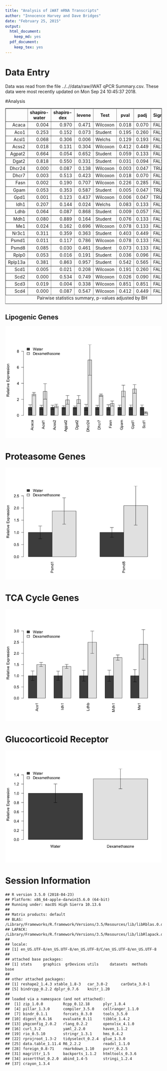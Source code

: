 ```yaml
---
title: "Analysis of iWAT mRNA Transcripts"
author: "Innocence Harvey and Dave Bridges"
date: "February 25, 2015"
output:
  html_document:
    keep_md: yes
  pdf_document:
    keep_tex: yes
---
```




# Data Entry




Data was read from the file ../..//data/raw/iWAT qPCR Summary.csv.  These data were most recently updated on Mon Sep 24 10:45:37 2018.

#Analysis



<!-- html table generated in R 3.5.0 by xtable 1.8-3 package -->
<!-- Mon Sep 24 10:45:37 2018 -->
<table border=1>
<caption align="bottom"> Pairwise statistics summary, p-values adjusted by BH </caption>
<tr> <th>  </th> <th> shapiro-water </th> <th> shapiro-dex </th> <th> levene </th> <th> Test </th> <th> pval </th> <th> padj </th> <th> Significant </th>  </tr>
  <tr> <td align="right"> Acaca </td> <td align="right"> 0.004 </td> <td align="right"> 0.970 </td> <td align="right"> 0.471 </td> <td> Wilcoxon </td> <td align="right"> 0.018 </td> <td align="right"> 0.070 </td> <td> FALSE </td> </tr>
  <tr> <td align="right"> Aco1 </td> <td align="right"> 0.253 </td> <td align="right"> 0.152 </td> <td align="right"> 0.073 </td> <td> Student </td> <td align="right"> 0.195 </td> <td align="right"> 0.260 </td> <td> FALSE </td> </tr>
  <tr> <td align="right"> Acsl1 </td> <td align="right"> 0.068 </td> <td align="right"> 0.306 </td> <td align="right"> 0.006 </td> <td> Welchs </td> <td align="right"> 0.129 </td> <td align="right"> 0.193 </td> <td> FALSE </td> </tr>
  <tr> <td align="right"> Acss2 </td> <td align="right"> 0.018 </td> <td align="right"> 0.131 </td> <td align="right"> 0.304 </td> <td> Wilcoxon </td> <td align="right"> 0.412 </td> <td align="right"> 0.449 </td> <td> FALSE </td> </tr>
  <tr> <td align="right"> Agpat2 </td> <td align="right"> 0.664 </td> <td align="right"> 0.054 </td> <td align="right"> 0.652 </td> <td> Student </td> <td align="right"> 0.059 </td> <td align="right"> 0.133 </td> <td> FALSE </td> </tr>
  <tr> <td align="right"> Dgat2 </td> <td align="right"> 0.818 </td> <td align="right"> 0.550 </td> <td align="right"> 0.331 </td> <td> Student </td> <td align="right"> 0.031 </td> <td align="right"> 0.094 </td> <td> FALSE </td> </tr>
  <tr> <td align="right"> Dhcr24 </td> <td align="right"> 0.000 </td> <td align="right"> 0.087 </td> <td align="right"> 0.138 </td> <td> Wilcoxon </td> <td align="right"> 0.003 </td> <td align="right"> 0.047 </td> <td> TRUE </td> </tr>
  <tr> <td align="right"> Dhcr7 </td> <td align="right"> 0.003 </td> <td align="right"> 0.513 </td> <td align="right"> 0.423 </td> <td> Wilcoxon </td> <td align="right"> 0.018 </td> <td align="right"> 0.070 </td> <td> FALSE </td> </tr>
  <tr> <td align="right"> Fasn </td> <td align="right"> 0.002 </td> <td align="right"> 0.190 </td> <td align="right"> 0.707 </td> <td> Wilcoxon </td> <td align="right"> 0.226 </td> <td align="right"> 0.285 </td> <td> FALSE </td> </tr>
  <tr> <td align="right"> Gpam </td> <td align="right"> 0.053 </td> <td align="right"> 0.353 </td> <td align="right"> 0.587 </td> <td> Student </td> <td align="right"> 0.005 </td> <td align="right"> 0.047 </td> <td> TRUE </td> </tr>
  <tr> <td align="right"> Gpd1 </td> <td align="right"> 0.001 </td> <td align="right"> 0.123 </td> <td align="right"> 0.437 </td> <td> Wilcoxon </td> <td align="right"> 0.006 </td> <td align="right"> 0.047 </td> <td> TRUE </td> </tr>
  <tr> <td align="right"> Idh1 </td> <td align="right"> 0.207 </td> <td align="right"> 0.144 </td> <td align="right"> 0.024 </td> <td> Welchs </td> <td align="right"> 0.083 </td> <td align="right"> 0.133 </td> <td> FALSE </td> </tr>
  <tr> <td align="right"> Ldhb </td> <td align="right"> 0.064 </td> <td align="right"> 0.087 </td> <td align="right"> 0.868 </td> <td> Student </td> <td align="right"> 0.009 </td> <td align="right"> 0.057 </td> <td> FALSE </td> </tr>
  <tr> <td align="right"> Mdh1 </td> <td align="right"> 0.080 </td> <td align="right"> 0.889 </td> <td align="right"> 0.164 </td> <td> Student </td> <td align="right"> 0.076 </td> <td align="right"> 0.133 </td> <td> FALSE </td> </tr>
  <tr> <td align="right"> Me1 </td> <td align="right"> 0.024 </td> <td align="right"> 0.162 </td> <td align="right"> 0.696 </td> <td> Wilcoxon </td> <td align="right"> 0.078 </td> <td align="right"> 0.133 </td> <td> FALSE </td> </tr>
  <tr> <td align="right"> Nr3c1 </td> <td align="right"> 0.311 </td> <td align="right"> 0.359 </td> <td align="right"> 0.363 </td> <td> Student </td> <td align="right"> 0.403 </td> <td align="right"> 0.449 </td> <td> FALSE </td> </tr>
  <tr> <td align="right"> Psmd1 </td> <td align="right"> 0.011 </td> <td align="right"> 0.117 </td> <td align="right"> 0.786 </td> <td> Wilcoxon </td> <td align="right"> 0.078 </td> <td align="right"> 0.133 </td> <td> FALSE </td> </tr>
  <tr> <td align="right"> Psmd8 </td> <td align="right"> 0.085 </td> <td align="right"> 0.030 </td> <td align="right"> 0.461 </td> <td> Student </td> <td align="right"> 0.073 </td> <td align="right"> 0.133 </td> <td> FALSE </td> </tr>
  <tr> <td align="right"> Rplp0 </td> <td align="right"> 0.053 </td> <td align="right"> 0.016 </td> <td align="right"> 0.191 </td> <td> Student </td> <td align="right"> 0.036 </td> <td align="right"> 0.096 </td> <td> FALSE </td> </tr>
  <tr> <td align="right"> Rplp13a </td> <td align="right"> 0.381 </td> <td align="right"> 0.863 </td> <td align="right"> 0.957 </td> <td> Student </td> <td align="right"> 0.542 </td> <td align="right"> 0.565 </td> <td> FALSE </td> </tr>
  <tr> <td align="right"> Scd1 </td> <td align="right"> 0.005 </td> <td align="right"> 0.021 </td> <td align="right"> 0.208 </td> <td> Wilcoxon </td> <td align="right"> 0.191 </td> <td align="right"> 0.260 </td> <td> FALSE </td> </tr>
  <tr> <td align="right"> Scd2 </td> <td align="right"> 0.000 </td> <td align="right"> 0.534 </td> <td align="right"> 0.749 </td> <td> Wilcoxon </td> <td align="right"> 0.026 </td> <td align="right"> 0.090 </td> <td> FALSE </td> </tr>
  <tr> <td align="right"> Scd3 </td> <td align="right"> 0.019 </td> <td align="right"> 0.004 </td> <td align="right"> 0.338 </td> <td> Wilcoxon </td> <td align="right"> 0.851 </td> <td align="right"> 0.851 </td> <td> FALSE </td> </tr>
  <tr> <td align="right"> Scd4 </td> <td align="right"> 0.000 </td> <td align="right"> 0.087 </td> <td align="right"> 0.547 </td> <td> Wilcoxon </td> <td align="right"> 0.412 </td> <td align="right"> 0.449 </td> <td> FALSE </td> </tr>
   </table>

## Lipogenic Genes

![](figures/iwat-lipogenic-genes-1.png)<!-- -->

# Proteasome Genes

![](figures/iwat-proteosome-genes-1.png)<!-- -->

# TCA Cycle Genes
![](figures/iwat-tca-genes-1.png)<!-- -->

# Glucocorticoid Receptor
![](figures/iwat-glucocorticoid-receptor-1.png)<!-- -->

# Session Information

```
## R version 3.5.0 (2018-04-23)
## Platform: x86_64-apple-darwin15.6.0 (64-bit)
## Running under: macOS High Sierra 10.13.6
## 
## Matrix products: default
## BLAS: /Library/Frameworks/R.framework/Versions/3.5/Resources/lib/libRblas.0.dylib
## LAPACK: /Library/Frameworks/R.framework/Versions/3.5/Resources/lib/libRlapack.dylib
## 
## locale:
## [1] en_US.UTF-8/en_US.UTF-8/en_US.UTF-8/C/en_US.UTF-8/en_US.UTF-8
## 
## attached base packages:
## [1] stats     graphics  grDevices utils     datasets  methods   base     
## 
## other attached packages:
## [1] reshape2_1.4.3 xtable_1.8-3   car_3.0-2      carData_3.0-1 
## [5] bindrcpp_0.2.2 dplyr_0.7.6    knitr_1.20    
## 
## loaded via a namespace (and not attached):
##  [1] zip_1.0.0         Rcpp_0.12.18      plyr_1.8.4       
##  [4] pillar_1.3.0      compiler_3.5.0    cellranger_1.1.0 
##  [7] bindr_0.1.1       forcats_0.3.0     tools_3.5.0      
## [10] digest_0.6.16     evaluate_0.11     tibble_1.4.2     
## [13] pkgconfig_2.0.2   rlang_0.2.2       openxlsx_4.1.0   
## [16] curl_3.2          yaml_2.2.0        haven_1.1.2      
## [19] rio_0.5.10        stringr_1.3.1     hms_0.4.2        
## [22] rprojroot_1.3-2   tidyselect_0.2.4  glue_1.3.0       
## [25] data.table_1.11.4 R6_2.2.2          readxl_1.1.0     
## [28] foreign_0.8-71    rmarkdown_1.10    purrr_0.2.5      
## [31] magrittr_1.5      backports_1.1.2   htmltools_0.3.6  
## [34] assertthat_0.2.0  abind_1.4-5       stringi_1.2.4    
## [37] crayon_1.3.4
```

